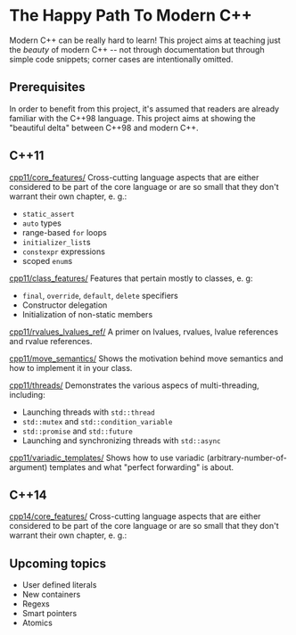 The Happy Path To Modern C++
============================

Modern C++ can be really hard to learn! This project aims at teaching just the *beauty* of modern C++ -- not through documentation but through simple code snippets; corner cases are intentionally omitted.

Prerequisites
-------------

In order to benefit from this project, it's assumed that readers are already familiar with the C++98 language. This project aims at showing the "beautiful delta" between C++98 and modern C++.

C++11
-----

[cpp11/core_features/](cpp11/core_features/)
Cross-cutting language aspects that are either considered to be part of the core language or are so small that they don't warrant their own chapter, e. g.:
- `static_assert`
- `auto` types
- range-based `for` loops
- `initializer_list`s
- `constexpr` expressions
- scoped `enum`s

[cpp11/class_features/](cpp11/class_features/)
Features that pertain mostly to classes, e. g:
- `final`, `override`, `default`, `delete` specifiers
- Constructor delegation
- Initialization of non-static members

[cpp11/rvalues_lvalues_ref/](cpp11/rvalues_lvalues_ref/)
A primer on lvalues, rvalues, lvalue references and rvalue references.

[cpp11/move_semantics/](cpp11/move_semantics/)
Shows the motivation behind move semantics and how to implement it in your class.

[cpp11/threads/](cpp11/threads/)
Demonstrates the various aspecs of multi-threading, including:
- Launching threads with `std::thread`
- `std::mutex` and `std::condition_variable`
- `std::promise` and `std::future`
- Launching and synchronizing threads with `std::async`

[cpp11/variadic_templates/](cpp11/variadic_templates/)
Shows how to use variadic (arbitrary-number-of-argument) templates and what "perfect forwarding" is about.

C++14
-----

[cpp14/core_features/](cpp14/core_features/)
    Cross-cutting language aspects that are either considered to be part of the core language or are so small that they don't warrant their own chapter, e. g.:

Upcoming topics
---------------

- User defined literals
- New containers
- Regexs
- Smart pointers
- Atomics
